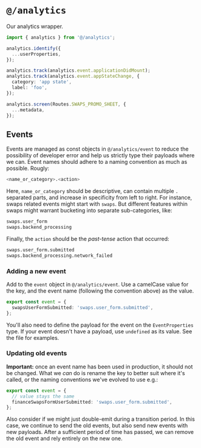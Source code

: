 # `@/analytics`

Our analytics wrapper.

```typescript
import { analytics } from '@/analytics';

analytics.identify({
  ...userProperties,
});

analytics.track(analytics.event.applicationDidMount);
analytics.track(analytics.event.appStateChange, {
  category: 'app state',
  label: 'foo',
});

analytics.screen(Routes.SWAPS_PROMO_SHEET, {
  ...metadata,
});
```

## Events

Events are managed as const objects in `@/analytics/event` to reduce the possibility of developer
error and help us strictly type their payloads where we can. Event names should
adhere to a naming convention as much as possible. Rougly:

```bash
<name_or_category>.<action>
```

Here, `name_or_category` should be descriptive, can contain multiple `.` separated
parts, and increase in specificity from left to right. For instance, swaps
related events might start with `swaps`. But different features within swaps
might warrant bucketing into separate sub-categories, like:

```bash
swaps.user_form
swaps.backend_processing
```

Finally, the `action` should be the _past-tense_ action that occurred:

```bash
swaps.user_form.submitted
swaps.backend_processing.network_failed
```

### Adding a new event

Add to the `event` object in `@/analytics/event`. Use a camelCase value for the
key, and the event name (following the convention above) as the value.

```typescript
export const event = {
  swapsUserFormSubmitted: 'swaps.user_form.submitted',
};
```

You'll also need to define the payload for the event on the `EventProperties` type. If your event doesn't have a payload, use `undefined` as its value. See the file for examples.

### Updating old events

**Important:** once an event name has been used in production, it should not be
changed. What we _can_ do is rename the key to better suit where it's called, or
the naming conventions we've evolved to use e.g.:

```typescript
export const event = {
  // value stays the same
  financeSwapsFormUserSubmitted: 'swaps.user_form.submitted',
};
```

Also consider if we might just double-emit during a transition period. In this
case, we continue to send the old events, but also send new events with new
payloads. After a sufficient period of time has passed, we can remove the old
event and rely entirely on the new one.
